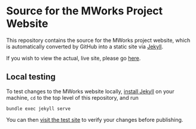# Source for the MWorks Project Website #

This repository contains the source for the MWorks project website, which is automatically converted by GitHub into a static site via [Jekyll](http://jekyllrb.com/).

If you wish to view the actual, live site, please go [here](https://mworks.github.io/).

## Local testing ##

To test changes to the MWorks website locally, [install Jekyll](https://help.github.com/articles/setting-up-your-github-pages-site-locally-with-jekyll/#step-2-install-jekyll-using-bundler) on your machine, `cd` to the top level of this repository, and run

    bundle exec jekyll serve

You can then [visit the test site](http://localhost:4000/) to verify your changes before publishing.
